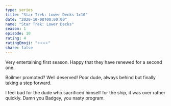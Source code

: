 ```yaml
---
type: series
title: "Star Trek: Lower Decks 1x10"
date: "2020-10-08T00:00:00"
name: "Star Trek: Lower Decks"
season: 1
episode: 10
rating: 4
ratingEmoji: "⭐️⭐️⭐️⭐️"
share: false
---
```


Very entertaining first season. Happy that they have renewed for a second one.

Boilmer promoted? Well deserved! Poor dude, always behind but finally taking a step forward.

I feel bad for the dude who sacrificed himself for the ship, it was over rather quickly. Damn you Badgey, you nasty program.
